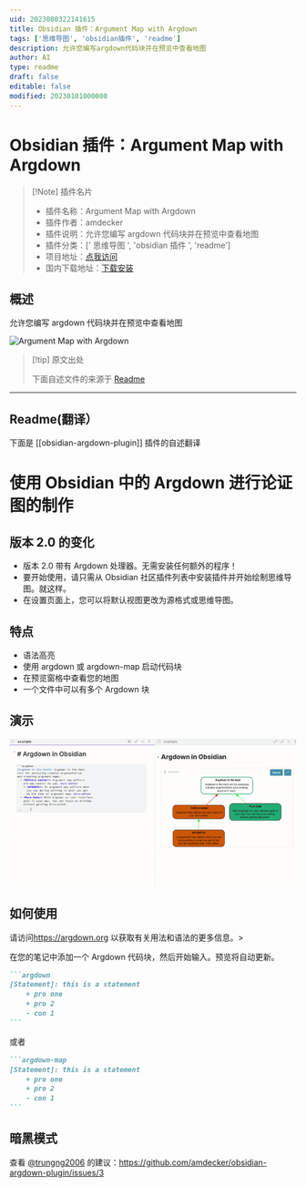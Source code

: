 ```yaml
---
uid: 2023080322141615
title: Obsidian 插件：Argument Map with Argdown
tags: ['思维导图', 'obsidian插件', 'readme']
description: 允许您编写argdown代码块并在预览中查看地图
author: AI
type: readme
draft: false
editable: false
modified: 20230101000000
---
```


# Obsidian 插件：Argument Map with Argdown

> [!Note] 插件名片
> - 插件名称：Argument Map with Argdown
> - 插件作者：amdecker
> - 插件说明：允许您编写 argdown 代码块并在预览中查看地图
> - 插件分类：[' 思维导图 ', 'obsidian 插件 ', 'readme']
> - 项目地址：[点我访问](https://github.com/amdecker/obsidian-argdown-plugin)
> - 国内下载地址：[下载安装](https://pkmer.cn/products/plugin/pluginMarket/?obsidian-argdown-plugin)

## 概述

允许您编写 argdown 代码块并在预览中查看地图

![Argument Map with Argdown](https://cdn.pkmer.cn/covers/obsidian-argdown-plugin_new.gif!pkmer)

> [!tip] 原文出处
>
>下面自述文件的来源于 [Readme](https://ghproxy.net/https://raw.githubusercontent.com/amdecker/obsidian-argdown-plugin/master/README.md)
>

---

## Readme(翻译）

下面是 [[obsidian-argdown-plugin]] 插件的自述翻译

# 使用 Obsidian 中的 Argdown 进行论证图的制作

## 版本 2.0 的变化

* 版本 2.0 带有 Argdown 处理器。无需安装任何额外的程序！
* 要开始使用，请只需从 Obsidian 社区插件列表中安装插件并开始绘制思维导图。就这样。
* 在设置页面上，您可以将默认视图更改为源格式或思维导图。

## 特点

* 语法高亮
* 使用 argdown 或 argdown-map 启动代码块
* 在预览窗格中查看您的地图
* 一个文件中可以有多个 Argdown 块

## 演示

![演示](https://raw.githubusercontent.com/amdecker/obsidian-argdown-plugin/master/demo.gif)

## 如何使用

请访问<https://argdown.org> 以获取有关用法和语法的更多信息。>

在您的笔记中添加一个 Argdown 代码块，然后开始输入。预览将自动更新。

````markdown
```argdown 
[Statement]: this is a statement
    + pro one
    + pro 2
    - con 1
```
````

或者

````markdown
```argdown-map
[Statement]: this is a statement
    + pro one
    + pro 2
    - con 1
```
````

## 暗黑模式

查看 [@trungng2006](https://github.com/trungng2006) 的建议：<https://github.com/amdecker/obsidian-argdown-plugin/issues/3>
